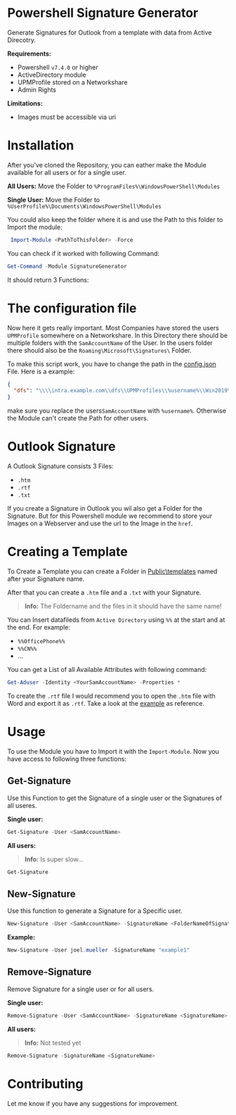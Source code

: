 # Powershell Signature Generator
Generate Signatures for Outlook from a template with data from Active Direcotry.

**Requirements:**
- Powershell `v7.4.0` or higher
- ActiveDirectory module
- UPMProfile stored on a Networkshare
- Admin Rights 

**Limitations:**
- Images must be accessible via uri

# Installation
After you've cloned the Repository, you can eather make the Module available for all users or for a single user.

**All Users:**
Move the Folder to `%ProgramFiles%\WindowsPowerShell\Modules`

**Single User:**
Move the Folder to `%UserProfile%\Documents\WindowsPowerShell\Modules`

You could also keep the folder where it is and use the Path to this folder to Import the module:
```powershell
 Import-Module <PathToThisFolder> -Force
```
You can check if it worked with following Command:
```powershell
Get-Command -Module SignatureGenerator
```
It should return 3 Functions:

# The configuration file
Now here it gets really important. Most Companies have stored the users `UPMProfile` somewhere on a Networkshare. In this Directory there should be multiple folders with the `SamAccountName` of the User. In the users folder there should also be the `Roaming\Microsoft\Signatures\` Folder.

To make this script work, you have to change the path in the [config.json](./Public/config.json) File. Here is a example:
```json
{
  "dfs": "\\\\intra.example.com\\dfs\\UPMProfiles\\%username%\\Win2019\\UPM_Profile\\AppData\\Roaming\\Microsoft\\Signatures"
}
```
make sure you replace the users`SamAccountName` with `%username%`. Otherwise the Module can't create the Path for other users.

# Outlook Signature
A Outlook Signature consists 3 Files:
- `.htm` 
- `.rtf`
- `.txt`

If you create a Signature in Outlook you wil also get a Folder for the Signature. But for this
Powershell module we recommend to store your Images on a Webserver and use the url to the Image in
the `href`.

# Creating a Template
To Create a Template you can create a Folder in [Public\templates](Public\templates) named after your Signature name.

After that you can create a `.htm` file and a `.txt` with your Signature.
> **Info:** The Foldername and the files in it should have the same name!

You can Insert datafileds from `Active Directory` using `%%` at the start and at the end. For example:
- `%%OfficePhone%%`
- `%%CN%%`
- ...

You can get a List of all Available Attributes with following command:
```powershell
Get-Aduser -Identity <YourSamAccountName> -Properties *
```
To create the `.rtf` file I would recommend you to open the `.htm` file with Word and export it as `.rtf`. Take a look at the [example](./Public/templates/example1/) as reference.

# Usage
To use the Module you have to Import it with the `Import-Module`. Now you have access to following three functions:

## Get-Signature
Use this Function to get the Signature of a single user or the Signatures of all useres.

**Single user:**
```powershell
Get-Signature -User <SamAccountName>
```
**All users:**
> **Info:** Is super slow...
```powershell
Get-Signature
```

## New-Signature
Use this function to generate a Signature for a Specific user.
```powershell
New-Signature -User <SamAccountName> -SignatureName <FolderNameOfSignature>
```

**Example:**
```powershell
New-Signature -User joel.mueller -SignatureName "example1"
```
## Remove-Signature
Remove Signature for a single user or for all users.

**Single user:**
```powershell
Remove-Signature -User <SamAccountName> -SignatureName <SignatureName>
```

**All users:**
> **Info:** Not tested yet
```powershell
Remove-Signature -SignatureName <SignatureName>
```

# Contributing 
Let me know if you have any suggestions for improvement.

